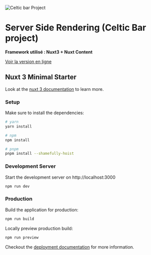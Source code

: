 ![Celtic bar Project](https://res.cloudinary.com/kevindeazevedo/image/upload/v1678028019/Github/Celtic-project_ffvbps.webp)

# Server Side Rendering (Celtic Bar project)
**Framework utilisé : Nuxt3 + Nuxt Content**

[Voir la version en ligne](https://www.le-celtic-bar.fr/)

## Nuxt 3 Minimal Starter

Look at the [nuxt 3 documentation](https://v3.nuxtjs.org) to learn more.

### Setup

Make sure to install the dependencies:

```bash
# yarn
yarn install

# npm
npm install

# pnpm
pnpm install --shamefully-hoist
```

### Development Server

Start the development server on http://localhost:3000

```bash
npm run dev
```

### Production

Build the application for production:

```bash
npm run build
```

Locally preview production build:

```bash
npm run preview
```

Checkout the [deployment documentation](https://v3.nuxtjs.org/guide/deploy/presets) for more information.
